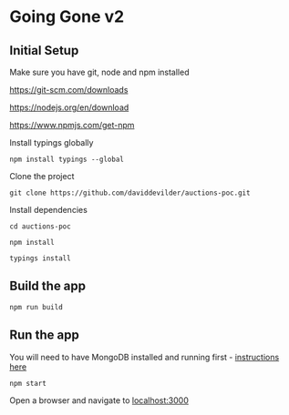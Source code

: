 # Going Gone v2

## Initial Setup

Make sure you have git, node and npm installed

https://git-scm.com/downloads

https://nodejs.org/en/download

https://www.npmjs.com/get-npm

Install typings globally

`npm install typings --global`

Clone the project

`git clone https://github.com/daviddevilder/auctions-poc.git`

Install dependencies

`cd auctions-poc`

`npm install`

`typings install`

## Build the app

`npm run build`

## Run the app

You will need to have MongoDB installed and running first - [instructions here](https://treehouse.github.io/installation-guides/mac/mongo-mac.html)

`npm start`

Open a browser and navigate to [localhost:3000](http://localhost:3000)
